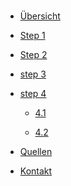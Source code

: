 <!-- docs/_sidebar.md -->

<br>

* [Übersicht](./)

* [Step 1](step1.md)

* [Step 2](step2.md)

* [step 3](step3.md)

* [step 4](step4.md)

   * [4.1](step4_1.md)

   * [4.2](step4_2.md)

* [Quellen](/licenses/sources.md)

* [Kontakt](/contact/index.md)
